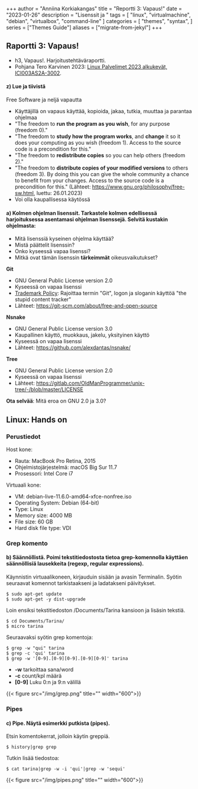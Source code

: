 +++
author = "Anniina Korkiakangas"
title = "Reportti 3: Vapaus!"
date = "2023-01-26"
description = "Lisenssit ja "
tags = [
    "linux",
    "virtualmachine",
    "debian",
    "virtualbox",
    "command-line"
]
categories = [
    "themes",
    "syntax",
]
series = ["Themes Guide"]
aliases = ["migrate-from-jekyl"]
+++

## **Raportti 3: Vapaus!**
- h3, Vapaus!. Harjoitustehtäväraportti.
- Pohjana Tero Karvinen 2023: [Linux Palvelimet 2023 alkukevät, ICI003AS2A-3002](https://terokarvinen.com/2023/linux-palvelimet-2023-alkukevat/).

#### **z) Lue ja tiivistä**  
Free Software ja neljä vapautta
- Käyttäjillä on vapaus käyttää, kopioida, jakaa, tutkia, muuttaa ja parantaa ohjelmaa
- "The freedom to **run the program as you wish**, for any purpose (freedom 0)."
- "The freedom to **study how the program works**, and **change** it so it does your computing as you wish (freedom 1). Access to the source code is a precondition for this."
- "The freedom to **redistribute copies** so you can help others (freedom 2)."
- "The freedom to **distribute copies of your modified versions** to others (freedom 3). By doing this you can give the whole community a chance to benefit from your changes. Access to the source code is a precondition for this."
(Lähteet: https://www.gnu.org/philosophy/free-sw.html, luettu: 26.01.2023)
- Voi olla kaupallisessa käytössä


#### **a) Kolmen ohjelman lisenssit.** Tarkastele kolmen edellisessä harjoituksessa asentamasi ohjelman lisenssejä. Selvitä kustakin ohjelmasta:

- Mitä lisenssiä kyseinen ohjelma käyttää?
- Mistä päättelit lisenssin?
- Onko kyseessä vapaa lisenssi?
- Mitkä ovat tämän lisenssin **tärkeimmät** oikeusvaikutukset?

**Git**
- GNU General Public License version 2.0
- Kyseessä on vapaa lisenssi
- [Trademark Policy](https://git-scm.com/about/trademark): Rajoittaa termin "Git", logon ja sloganin käyttöä "the stupid content tracker" 
- Lähteet: https://git-scm.com/about/free-and-open-source 

**Nsnake**
- GNU General Public License version 3.0
- Kaupallinen käyttö, muokkaus, jakelu, yksityinen käyttö 
- Kyseessä on vapaa lisenssi
- Lähteet: https://github.com/alexdantas/nsnake/

**Tree**
- GNU General Public License version 2.0
- Kyseessä on vapaa lisenssi
- Lähteet: https://gitlab.com/OldManProgrammer/unix-tree/-/blob/master/LICENSE

**Ota selvää**: Mitä eroa on GNU 2.0 ja 3.0? 

## **Linux: Hands on**
### **Perustiedot** 

Host kone:
- Rauta: MacBook Pro Retina, 2015
- Ohjelmistojärjestelmä: macOS Big Sur 11.7
- Prosessori: Intel Core i7

Virtuaali kone: 
- VM: debian-live-11.6.0-amd64-xfce-nonfree.iso
- Operating System: Debian (64-bit)
- Type: Linux
- Memory size: 4000 MB
- File size: 60 GB
- Hard disk file type: VDI

### **Grep komento**

#### **b) Säännöllistä.** Poimi tekstitiedostosta tietoa grep-komennolla käyttäen säännöllisiä lausekkeita (regexp, regular expressions).

Käynnistin virtuaalikoneen, kirjauduin sisään ja avasin Terminalin. Syötin seuraavat komennot tarkistaakseni ja ladatakseni päivitykset.

    $ sudo apt-get update 
    $ sudo apt-get -y dist-upgrade

Loin ensiksi tekstitiedoston /Documents/Tarina kansioon ja lisäsin tekstiä.

    $ cd Documents/Tarina/
    $ micro tarina
    
Seuraavaksi syötin grep komentoja:

    $ grep -w "qui" tarina
    $ grep -c 'qui' tarina
    $ grep -w '[0-9].[0-9][0-9].[0-9][0-9]' tarina

- **-w** tarkoittaa sana/word
- **-c** count/kpl määrä
- **[0-9]** Luku 0:n ja 9:n välillä

{{< figure src="/img/grep.png" title="" width="600">}}

### **Pipes** 

#### **c) Pipe.** Näytä esimerkki putkista (pipes).

Etsin komentokerrat, jolloin käytin greppiä. 

    $ history|grep grep

Tutkin lisää tiedostoa:

    $ cat tarina|grep -w -i 'qui'|grep -w 'sequi'  

{{< figure src="/img/pipes.png" title="" width="600">}}

